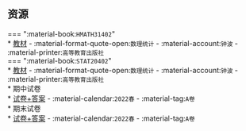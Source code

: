 ## 资源
=== ":material-book:`HMATH31402`"  
    * [教材](https://api.hanximeng.com/lanzou/?url=https://cqu-openlib.lanzout.com/ioAXi26mz0sj&type=down) - :material-format-quote-open:`数理统计` - :material-account:`钟波` - :material-printer:`高等教育出版社`  
=== ":material-book:`STAT20402`"  
    * [教材](https://api.hanximeng.com/lanzou/?url=https://cqu-openlib.lanzout.com/ioAXi26mz0sj&type=down) - :material-format-quote-open:`数理统计` - :material-account:`钟波` - :material-printer:`高等教育出版社`  
    * 期中试卷  
        * [试卷+答案](https://api.hanximeng.com/lanzou/?url=https://cqu-openlib.lanzout.com/iPHYF26mzbgd&type=down) - :material-calendar:`2022春` - :material-tag:`A卷`  
    * 期末试卷  
        * [试卷+答案](https://api.hanximeng.com/lanzou/?url=https://cqu-openlib.lanzout.com/iA17y26mzdod&type=down) - :material-calendar:`2022春` - :material-tag:`A卷`  